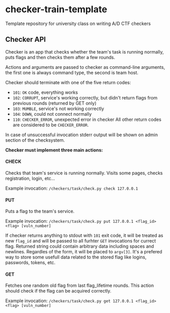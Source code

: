 # checker-train-template
Template repository for university class on writing A/D CTF checkers

## Checker API
Checker is an app that checks whether the team's task is running normally, puts flags and then checks them after a few rounds.

Actions and arguments are passed to checker as command-line arguments, the first one is always command type, the second is team host.

Checker should terminate with one of the five return codes:

- `101`: `OK` code, everything works
- `102`: `CORRUPT`, service's working correctly, but didn't return flags from previous rounds (returned by GET only)
- `103`: `MUMBLE`, service's not working correctly
- `104`: `DOWN`, could not connect normally
- `110`: `CHECKER_ERROR`, unexpected error in checker
All other return codes are considered to be `CHECKER_ERROR`.

In case of unsuccessful invocation stderr output will be shown on admin section of the checksystem.

**Checker must implement three main actions:**

#### CHECK
Checks that team's service is running normally. Visits some pages, checks registration, login, etc...

Example invocation: `/checkers/task/check.py check 127.0.0.1`

#### PUT
Puts a flag to the team's service.

Example invocation: `/checkers/task/check.py put 127.0.0.1 <flag_id> <flag> [vuln_number]`

If checker returns anything to stdout with `101` exit code, it will be treated as new `flag_id` and will be passed
to all furhter `GET` invocations for currect flag. Returned string could contain arbitrary data including spaces and
newlines. Regardles of the form, it will be placed to `argv[3]`. It's a prefered way to store some usefull data related to the 
stored flag like logins, passwords, tokens, etc.

#### GET
Fetches one random old flag from last flag_lifetime rounds. This action should check if the flag can be acquired correctly.

Example invocation: `/checkers/task/check.py get 127.0.0.1 <flag_id> <flag> [vuln_number]`

